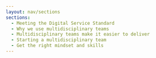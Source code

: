 ```yaml
---
layout: nav/sections
sections:
  - Meeting the Digital Service Standard
  - Why we use multidisciplinary teams
  - Multidisciplinary teams make it easier to deliver
  - Starting a multidisciplinary team
  - Get the right mindset and skills
---
```

